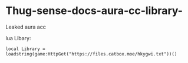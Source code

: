 # Thug-sense-docs-aura-cc-library-
Leaked aura acc
 
lua
Libary:
```
local Library = loadstring(game:HttpGet("https://files.catbox.moe/hkygwi.txt"))()
```
